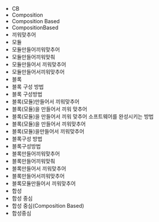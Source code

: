 ﻿- CB
- Composition
- Composition Based
- CompositionBased
- 끼워맞추어
- 모듈
- 모듈만들어끼워맞추어
- 모듈만들어끼워맞춰
- 모듈만들어서 끼워맞추어
- 모듈만들어서끼워맞추어
- 블록
- 블록 구성 방법
- 블록 구성방법
- 블록(모듈)만들어서 끼워맞추어
- 블록(모듈)을 만들어서 끼워 맞추어
- 블록(모듈)을 만들어서 끼워 맞추어 소프트웨어를 완성시키는 방법
- 블록(모듈)을 만들어서 끼워맞추어
- 블록(모듈)을만들어서 끼워맞추어
- 블록구성 방법
- 블록구성방법
- 블록만들어끼워맞추어
- 블록만들어끼워맞춰
- 블록만들어서 끼워맞추어
- 블록만들어서끼워맞추어
- 블록모듈만들어서 끼워맞추어
- 합성
- 합성 중심
- 합성 중심(Composition Based)
- 합성중심

